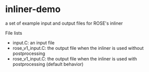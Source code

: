 # inliner-demo
a set of example input and output files for ROSE's inliner

File lists
* input.C: an input file
* rose_v1_input.C:  the output file when the inliner is used without postprocessing  
* rose_v1_input.C:  the output file when the inliner is used with postprocessing (default behavior) 
